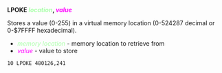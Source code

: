 **LPOKE <span style="color:#AAFFAA;">*location*</span>, <span style="color:#FF00FF;">*value*</span>**

Stores a value (0-255) in a virtual memory location (0-524287 decimal or 0-$7FFFF hexadecimal).

- <span style="color:#AAFFAA;">*memory location*</span> - memory location to retrieve from
- <span style="color:#FF00FF;">*value*</span> - value to store

```ecb2
10 LPOKE 480126,241
```
